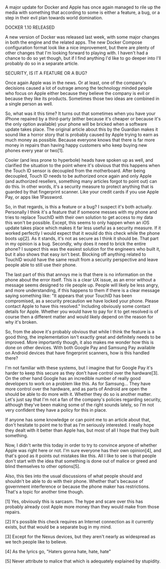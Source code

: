 A major update for Docker and Apple has once again managed to rile up the media with something that according to some is either a feature, a bug, or a step in their evil plan towards world domination.



DOCKER 1.10 RELEASED


A new version of Docker was released last week, with some major changes in both the engine and the related apps. The new Docker Compose configuration format look like a nice improvement, but there are plenty of other changes that I'm looking forward to playing with. I haven't had a chance to do so yet though, but if I find anything I'd like to go deeper into I'll probably do so in a separate article.



SECURITY, IS IT A FEATURE OR A BUG?


Once again Apple was in the news. Or at least, one of the company's decisions caused a lot of outrage among the technology minded people who focus on Apple either because they believe the company is evil or because they like its products. Sometimes those two ideas are combined in a single person as well.

So, what was it this time? It turns out that sometimes when you have your iPhone repaired by a third-party (either because it's cheaper or because it's the only option available) your phone will be bricked when a software update takes place. The original article about this by the Guardian makes it sound like a horror story that is probably caused by Apple trying to earn as much money as possible. Because everyone knows that there is far more money in repairs than having happy customers who keep buying new phones every year or two[1].

Cooler (and less prone to hyperbole) heads have spoken up as well, and clarified the situation to the point where it's obvious that this happens when the Touch ID sensor is decoupled from the motherboard. After being decoupled, Touch ID needs to be authorized once again and only Apple (and authorized resellers, something many articles forgot to point out) can do this. In other words, it's a security measure to protect anything that is guarded by that fingerprint scanner. Like your credit cards if you use Apple Pay, or apps like 1Password.

So, in that regards, is this a feature or a bug? I suspect it's both actually. Personally I think it's a feature that if someone messes with my phone and tries to replace TouchID with their own solution to get access to my data this won't be possible. Except, this seems to only happen when an iOS update takes place which makes it far less useful as a security measure. If it worked perfectly I would expect that it would do this check while the phone boots up[2]. As it stands, it's not as secure as I think it should be. That part in my opinion is a bug. Secondly, why does it need to brick the entire phone? I suspect this was the easiest solution for the engineers who built it, but it also shows that easy isn't best. Blocking off anything related to TouchID would have the same result from a security perspective and leave people able to still use their phone.

The last part of this that annoys me is that there is no information on the phone about the error itself. This is a clear UX issue, as an error without a message seems designed to rile people up. People will likely be less angry, and more understanding, if this happens to them if there is a clear message saying something like: "It appears that your TouchID has been compromised, as a security precaution we have locked your phone. Please contact Apple to have this resolved." Including obviously some contact details for Apple. Whether you would have to pay for it to get resolved is of course then a different matter and would likely depend on the reason for why it's broken.

So, from the above it's probably obvious that while I think the feature is a good thing, the implementation isn't exactly great and definitely needs to be improved. More importantly though, it also makes me wonder how this is done on other devices. With both Google Pay and Samsung Pay available on Android devices that have fingerprint scanners, how is this handled there?

I'm not familiar with these systems, but I imagine that for Google Pay it's harder to keep this secure as they don't have control over the hardware[3]. On the other hand Google has an incredible number of really good developers to work on a problem like this. As for Samsung... They have more control over the hardware, and as parts of Android are open the should be able to do more with it. Whether they do so is another matter. Let's just say that I'm not a fan of the company's policies regarding security, although they've been making some of the right sounds lately, so I'm not very confident they have a policy for this in place.

If anyone has some knowledge or can point me to an article about that, don't hesitate to point me to that as I'm seriously interested. I really hope they dealt with it better than Apple has, but most of all I hope that they built something.

Now, I didn't write this today in order to try to convince anyone of whether Apple was right here or not. I'm sure everyone has their own opinion[4], and that's good as it points out mistakes like this. All I like to see is that people don't start with the idea that something is done out of malice or greed and blind themselves to other options[5].

Also, this ties into the usual discussions of what people should and shouldn't be able to do with their phone. Whether that's because of government interference or because the phone maker has restrictions. That's a topic for another time though.

[1] Yes, obviously this is sarcasm. The hype and scare over this has probably already cost Apple more money than they would make from those repairs.

[2] It's possible this check requires an Internet connection as it currently exists, but that would be a separate bug in my mind.

[3] Except for the Nexus devices, but they aren't nearly as widespread as we tech people like to believe.

[4] As the lyrics go, "Haters gonna hate, hate, hate"

[5] Never attribute to malice that which is adequately explained by stupidity.
